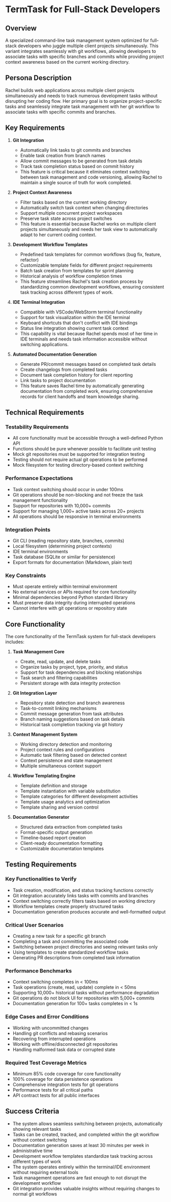 # TermTask for Full-Stack Developers

## Overview
A specialized command-line task management system optimized for full-stack developers who juggle multiple client projects simultaneously. This variant integrates seamlessly with git workflows, allowing developers to associate tasks with specific branches and commits while providing project context awareness based on the current working directory.

## Persona Description
Rachel builds web applications across multiple client projects simultaneously and needs to track numerous development tasks without disrupting her coding flow. Her primary goal is to organize project-specific tasks and seamlessly integrate task management with her git workflow to associate tasks with specific commits and branches.

## Key Requirements

1. **Git Integration**
   - Automatically link tasks to git commits and branches
   - Enable task creation from branch names
   - Allow commit messages to be generated from task details
   - Track task completion status based on commit history
   - This feature is critical because it eliminates context switching between task management and code versioning, allowing Rachel to maintain a single source of truth for work completed.

2. **Project Context Awareness**
   - Filter tasks based on the current working directory
   - Automatically switch task context when changing directories
   - Support multiple concurrent project workspaces
   - Preserve task state across project switches
   - This feature is essential because Rachel works on multiple client projects simultaneously and needs her task view to automatically adapt to her current coding context.

3. **Development Workflow Templates**
   - Predefined task templates for common workflows (bug fix, feature, refactor)
   - Customizable template fields for different project requirements
   - Batch task creation from templates for sprint planning
   - Historical analysis of workflow completion times
   - This feature streamlines Rachel's task creation process by standardizing common development workflows, ensuring consistent task tracking across different types of work.

4. **IDE Terminal Integration**
   - Compatible with VSCode/WebStorm terminal functionality
   - Support for task visualization within the IDE terminal
   - Keyboard shortcuts that don't conflict with IDE bindings
   - Status line integration showing current task context
   - This capability is vital because Rachel spends most of her time in IDE terminals and needs task information accessible without switching applications.

5. **Automated Documentation Generation**
   - Generate PR/commit messages based on completed task details
   - Create changelogs from completed tasks
   - Document task completion history for client reporting
   - Link tasks to project documentation
   - This feature saves Rachel time by automatically generating documentation from completed work, ensuring comprehensive records for client handoffs and team knowledge sharing.

## Technical Requirements

### Testability Requirements
- All core functionality must be accessible through a well-defined Python API
- Functions should be pure whenever possible to facilitate unit testing
- Mock git repositories must be supported for integration testing
- Testing should not require actual git operations to be performed
- Mock filesystem for testing directory-based context switching

### Performance Expectations
- Task context switching should occur in under 100ms
- Git operations should be non-blocking and not freeze the task management functionality
- Support for repositories with 10,000+ commits
- Support for managing 1,000+ active tasks across 20+ projects
- All operations should be responsive in terminal environments

### Integration Points
- Git CLI (reading repository state, branches, commits)
- Local filesystem (determining project contexts)
- IDE terminal environments
- Task database (SQLite or similar for persistence)
- Export formats for documentation (Markdown, plain text)

### Key Constraints
- Must operate entirely within terminal environment
- No external services or APIs required for core functionality
- Minimal dependencies beyond Python standard library
- Must preserve data integrity during interrupted operations
- Cannot interfere with git operations or repository state

## Core Functionality

The core functionality of the TermTask system for full-stack developers includes:

1. **Task Management Core**
   - Create, read, update, and delete tasks
   - Organize tasks by project, type, priority, and status
   - Support for task dependencies and blocking relationships
   - Task search and filtering capabilities
   - Persistent storage with data integrity protection

2. **Git Integration Layer**
   - Repository state detection and branch awareness
   - Task-to-commit linking mechanisms
   - Commit message generation from task attributes
   - Branch naming suggestions based on task details
   - Historical task completion tracking via git history

3. **Context Management System**
   - Working directory detection and monitoring
   - Project context rules and configurations
   - Automatic task filtering based on detected context
   - Context persistence and state management
   - Multiple simultaneous context support

4. **Workflow Templating Engine**
   - Template definition and storage
   - Template instantiation with variable substitution
   - Template categories for different development activities
   - Template usage analytics and optimization
   - Template sharing and version control

5. **Documentation Generator**
   - Structured data extraction from completed tasks
   - Format-specific output generation
   - Timeline-based report creation
   - Client-ready documentation formatting
   - Customizable documentation templates

## Testing Requirements

### Key Functionalities to Verify
- Task creation, modification, and status tracking functions correctly
- Git integration accurately links tasks with commits and branches
- Context switching correctly filters tasks based on working directory
- Workflow templates create properly structured tasks
- Documentation generation produces accurate and well-formatted output

### Critical User Scenarios
- Creating a new task for a specific git branch
- Completing a task and committing the associated code
- Switching between project directories and seeing relevant tasks only
- Using templates to create standardized workflow tasks
- Generating PR descriptions from completed task information

### Performance Benchmarks
- Context switching completes in < 100ms
- Task operations (create, read, update) complete in < 50ms
- Supporting 10,000+ historical tasks without performance degradation
- Git operations do not block UI for repositories with 5,000+ commits
- Documentation generation for 100+ tasks completes in < 1s

### Edge Cases and Error Conditions
- Working with uncommitted changes
- Handling git conflicts and rebasing scenarios
- Recovering from interrupted operations
- Working with offline/disconnected git repositories
- Handling malformed task data or corrupted state

### Required Test Coverage Metrics
- Minimum 85% code coverage for core functionality
- 100% coverage for data persistence operations
- Comprehensive integration tests for git operations
- Performance tests for all critical paths
- API contract tests for all public interfaces

## Success Criteria
- The system allows seamless switching between projects, automatically showing relevant tasks
- Tasks can be created, tracked, and completed within the git workflow without context switching
- Documentation generation saves at least 30 minutes per week in administrative time
- Development workflow templates standardize task tracking across different types of work
- The system operates entirely within the terminal/IDE environment without requiring external tools
- Task management operations are fast enough to not disrupt the development workflow
- Git integration provides valuable insights without requiring changes to normal git workflows